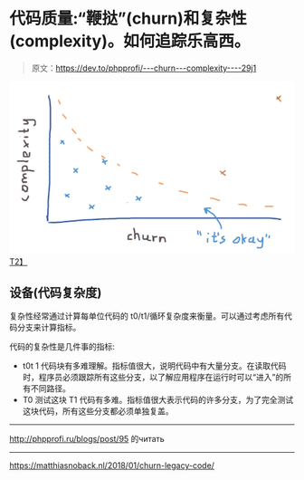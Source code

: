 # 代码质量:“鞭挞”(churn)和复杂性(complexity)。如何追踪乐高西。

> 原文：<https://dev.to/phpprofi/---churn---complexity----29j1>

[![](img/fd2670222b9dbaee31d51e301fad6f6a.png)T2】](https://res.cloudinary.com/practicaldev/image/fetch/s--EK7bZCeK--/c_limit%2Cf_auto%2Cfl_progressive%2Cq_auto%2Cw_880/https://matthiasnoback.nl/assets/2018/01/churn.png)

## 设备(代码复杂度)

复杂性经常通过计算每单位代码的 t0/t1/循环复杂度来衡量。可以通过考虑所有代码分支来计算指标。

代码的复杂性是几件事的指标:

*   t0t 1 代码块有多难理解。指标值很大，说明代码中有大量分支。在读取代码时，程序员必须跟踪所有这些分支，以了解应用程序在运行时可以“进入”的所有不同路径。
*   T0 测试这块 T1 代码有多难。指标值很大表示代码的许多分支，为了完全测试这块代码，所有这些分支都必须单独复盖。

* * *

http://phpprofi.ru/blogs/post/95 的читать

* * *

https://matthiasnoback.nl/2018/01/churn-legacy-code/